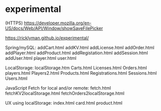 # experimental
(HTTPS)  https://developer.mozilla.org/en-US/docs/Web/API/Window/showSaveFilePicker

https://ricklyman.github.io/experimental/

Spring/mySQL:
addCart.html
addKV.html
addLicense.html
addOrder.html
addPlayer.html
addProduct.html
addRegistation.html
addSession.html
addUser.html
player.html
user.html

LocalStorage:
localStorage.htm
Carts.html
Licenses.html
Orders.html
players.html
Players2.html
Products.html
Registrations.html
Sessions.html
Users.html

JavaScript Fetch for local and/or remote:
fetch.html
fetchKV2localStorage.html
fetchOrders2localStorage.html

UX using localStorage:
index.html
card.html
product.html
